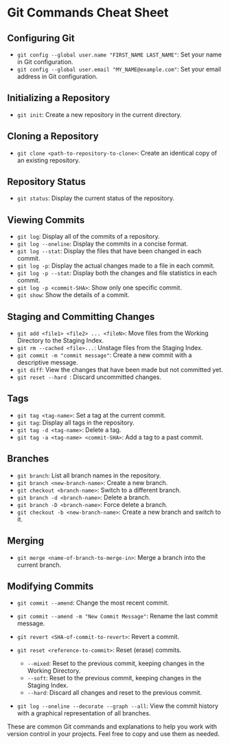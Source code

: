 # Git Commands Cheat Sheet

## Configuring Git

- `git config --global user.name "FIRST_NAME LAST_NAME"`: Set your name in Git configuration.
- `git config --global user.email "MY_NAME@example.com"`: Set your email address in Git configuration.

## Initializing a Repository

- `git init`: Create a new repository in the current directory.

## Cloning a Repository

- `git clone <path-to-repository-to-clone>`: Create an identical copy of an existing repository.

## Repository Status

- `git status`: Display the current status of the repository.

## Viewing Commits

- `git log`: Display all of the commits of a repository.
- `git log --oneline`: Display the commits in a concise format.
- `git log --stat`: Display the files that have been changed in each commit.
- `git log -p`: Display the actual changes made to a file in each commit.
- `git log -p --stat`: Display both the changes and file statistics in each commit.
- `git log -p <commit-SHA>`: Show only one specific commit.
- `git show`: Show the details of a commit.

## Staging and Committing Changes

- `git add <file1> <file2> ... <fileN>`: Move files from the Working Directory to the Staging Index.
- `git rm --cached <file>...`: Unstage files from the Staging Index.
- `git commit -m "commit message"`: Create a new commit with a descriptive message.
- `git diff`: View the changes that have been made but not committed yet.
- `git reset --hard `: Discard uncommitted changes.

## Tags

- `git tag <tag-name>`: Set a tag at the current commit.
- `git tag`: Display all tags in the repository.
- `git tag -d <tag-name>`: Delete a tag.
- `git tag -a <tag-name> <commit-SHA>`: Add a tag to a past commit.

## Branches

- `git branch`: List all branch names in the repository.
- `git branch <new-branch-name>`: Create a new branch.
- `git checkout <branch-name>`: Switch to a different branch.
- `git branch -d <branch-name>`: Delete a branch.
- `git branch -D <branch-name>`: Force delete a branch.
- `git checkout -b <new-branch-name>`: Create a new branch and switch to it.

## Merging

- `git merge <name-of-branch-to-merge-in>`: Merge a branch into the current branch.

## Modifying Commits

- `git commit --amend`: Change the most recent commit.
- `git commit --amend -m "New Commit Message"`: Rename the last commit message.
- `git revert <SHA-of-commit-to-revert>`: Revert a commit.
- `git reset <reference-to-commit>`: Reset (erase) commits.
  - `--mixed`: Reset to the previous commit, keeping changes in the Working Directory.
  - `--soft`: Reset to the previous commit, keeping changes in the Staging Index.
  - `--hard`: Discard all changes and reset to the previous commit.
  
- `git log --oneline --decorate --graph --all`: View the commit history with a graphical representation of all branches.

These are common Git commands and explanations to help you work with version control in your projects. Feel free to copy and use them as needed.
